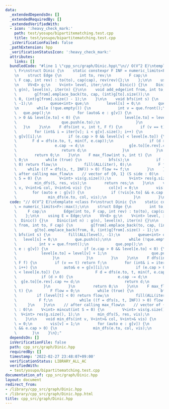 ```yaml
---
data:
  _extendedDependsOn: []
  _extendedRequiredBy: []
  _extendedVerifiedWith:
  - icon: ':heavy_check_mark:'
    path: test/yosupo/bipartitematching.test.cpp
    title: test/yosupo/bipartitematching.test.cpp
  _isVerificationFailed: false
  _pathExtension: hpp
  _verificationStatusIcon: ':heavy_check_mark:'
  attributes:
    links: []
  bundledCode: "#line 1 \"cpp_src/graph/Dinic.hpp\"\n// O(V^2 E)\ntemplate <class\
    \ F>\nstruct Dinic {\n    static constexpr F INF = numeric_limits<F>::max();\n\
    \n    struct Edge {\n        int to, rev;\n        F cap;\n        Edge(int to,\
    \ F cap, int rev) : to(to), cap(cap), rev(rev){};\n    };\n\n    using E = Edge;\n\
    \n    VV<E> g;\n    V<int> level, iter;\n\n    Dinic() {}\n    Dinic(int n) :\
    \ g(n), level(n), iter(n) {}\n\n    void add_edge(int from, int to, F cap) {\n\
    \        g[from].emplace_back(to, cap, (int)g[to].size());\n        g[to].emplace_back(from,\
    \ 0, (int)g[from].size() - 1);\n    }\n\n    void bfs(int s) {\n        fill(ALL(level),\
    \ -1);\n        queue<int> que;\n        level[s] = 0;\n        que.push(s);\n\
    \n        while (!que.empty()) {\n            int v = que.front();\n         \
    \   que.pop();\n            for (auto& e : g[v]) {\n                if (e.cap\
    \ > 0 && level[e.to] < 0) {\n                    level[e.to] = level[v] + 1;\n\
    \                    que.push(e.to);\n                }\n            }\n     \
    \   }\n    }\n\n    F dfs(int v, int t, F f) {\n        if (v == t) return f;\n\
    \        for (int& i = iter[v]; i < g[v].size(); i++) {\n            auto& e =\
    \ g[v][i];\n            if (e.cap > 0 && level[v] < level[e.to]) {\n         \
    \       F d = dfs(e.to, t, min(f, e.cap));\n                if (d > 0) {\n   \
    \                 e.cap -= d;\n                    g[e.to][e.rev].cap += d;\n\
    \                    return d;\n                }\n            }\n        }\n\
    \        return 0;\n    }\n\n    F max_flow(int s, int t) {\n        F flow =\
    \ 0;\n        while (true) {\n            bfs(s);\n            if (level[t] <\
    \ 0) return flow;\n            fill(ALL(iter), 0);\n            F f;\n       \
    \     while ((f = dfs(s, t, INF)) > 0) flow += f;\n        }\n    }\n\n    //\
    \ after calling max_flow\n    // vector of {0, 1} (S side : 0)\n    V<int> mincut(int\
    \ S = 0) {\n        V<int> vis(g.size());\n        V<int> res(g.size(), 1);\n\
    \        min_dfs(S, res, vis);\n        return res;\n    }\n\n    void min_dfs(int\
    \ v, V<int>& col, V<int>& vis) {\n        col[v] = 0;\n        vis[v] = 1;\n \
    \       for (auto e : g[v]) {\n            if (!vis[e.to] && e.cap > 0) {\n  \
    \              min_dfs(e.to, col, vis);\n            }\n        }\n    }\n};\n"
  code: "// O(V^2 E)\ntemplate <class F>\nstruct Dinic {\n    static constexpr F INF\
    \ = numeric_limits<F>::max();\n\n    struct Edge {\n        int to, rev;\n   \
    \     F cap;\n        Edge(int to, F cap, int rev) : to(to), cap(cap), rev(rev){};\n\
    \    };\n\n    using E = Edge;\n\n    VV<E> g;\n    V<int> level, iter;\n\n  \
    \  Dinic() {}\n    Dinic(int n) : g(n), level(n), iter(n) {}\n\n    void add_edge(int\
    \ from, int to, F cap) {\n        g[from].emplace_back(to, cap, (int)g[to].size());\n\
    \        g[to].emplace_back(from, 0, (int)g[from].size() - 1);\n    }\n\n    void\
    \ bfs(int s) {\n        fill(ALL(level), -1);\n        queue<int> que;\n     \
    \   level[s] = 0;\n        que.push(s);\n\n        while (!que.empty()) {\n  \
    \          int v = que.front();\n            que.pop();\n            for (auto&\
    \ e : g[v]) {\n                if (e.cap > 0 && level[e.to] < 0) {\n         \
    \           level[e.to] = level[v] + 1;\n                    que.push(e.to);\n\
    \                }\n            }\n        }\n    }\n\n    F dfs(int v, int t,\
    \ F f) {\n        if (v == t) return f;\n        for (int& i = iter[v]; i < g[v].size();\
    \ i++) {\n            auto& e = g[v][i];\n            if (e.cap > 0 && level[v]\
    \ < level[e.to]) {\n                F d = dfs(e.to, t, min(f, e.cap));\n     \
    \           if (d > 0) {\n                    e.cap -= d;\n                  \
    \  g[e.to][e.rev].cap += d;\n                    return d;\n                }\n\
    \            }\n        }\n        return 0;\n    }\n\n    F max_flow(int s, int\
    \ t) {\n        F flow = 0;\n        while (true) {\n            bfs(s);\n   \
    \         if (level[t] < 0) return flow;\n            fill(ALL(iter), 0);\n  \
    \          F f;\n            while ((f = dfs(s, t, INF)) > 0) flow += f;\n   \
    \     }\n    }\n\n    // after calling max_flow\n    // vector of {0, 1} (S side\
    \ : 0)\n    V<int> mincut(int S = 0) {\n        V<int> vis(g.size());\n      \
    \  V<int> res(g.size(), 1);\n        min_dfs(S, res, vis);\n        return res;\n\
    \    }\n\n    void min_dfs(int v, V<int>& col, V<int>& vis) {\n        col[v]\
    \ = 0;\n        vis[v] = 1;\n        for (auto e : g[v]) {\n            if (!vis[e.to]\
    \ && e.cap > 0) {\n                min_dfs(e.to, col, vis);\n            }\n \
    \       }\n    }\n};"
  dependsOn: []
  isVerificationFile: false
  path: cpp_src/graph/Dinic.hpp
  requiredBy: []
  timestamp: '2022-02-27 23:48:07+09:00'
  verificationStatus: LIBRARY_ALL_AC
  verifiedWith:
  - test/yosupo/bipartitematching.test.cpp
documentation_of: cpp_src/graph/Dinic.hpp
layout: document
redirect_from:
- /library/cpp_src/graph/Dinic.hpp
- /library/cpp_src/graph/Dinic.hpp.html
title: cpp_src/graph/Dinic.hpp
---
```

